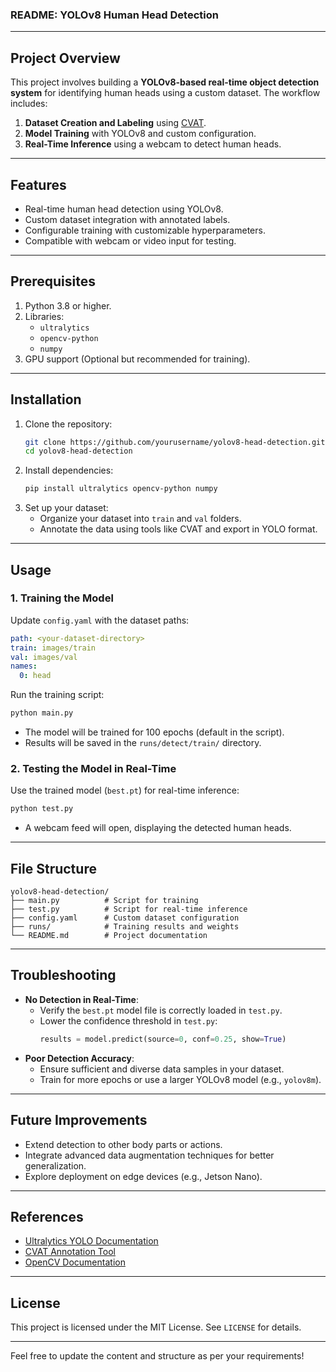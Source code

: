 ### README: YOLOv8 Human Head Detection

---

## Project Overview
This project involves building a **YOLOv8-based real-time object detection system** for identifying human heads using a custom dataset. The workflow includes:
1. **Dataset Creation and Labeling** using [CVAT](https://cvat.ai/).
2. **Model Training** with YOLOv8 and custom configuration.
3. **Real-Time Inference** using a webcam to detect human heads.

---

## Features
- Real-time human head detection using YOLOv8.
- Custom dataset integration with annotated labels.
- Configurable training with customizable hyperparameters.
- Compatible with webcam or video input for testing.

---

## Prerequisites
1. Python 3.8 or higher.
2. Libraries:
   - `ultralytics`
   - `opencv-python`
   - `numpy`
3. GPU support (Optional but recommended for training).

---

## Installation
1. Clone the repository:
   ```bash
   git clone https://github.com/yourusername/yolov8-head-detection.git
   cd yolov8-head-detection
   ```
2. Install dependencies:
   ```bash
   pip install ultralytics opencv-python numpy
   ```
3. Set up your dataset:
   - Organize your dataset into `train` and `val` folders.
   - Annotate the data using tools like CVAT and export in YOLO format.

---

## Usage

### 1. **Training the Model**
Update `config.yaml` with the dataset paths:
```yaml
path: <your-dataset-directory>
train: images/train
val: images/val
names:
  0: head
```
Run the training script:
```bash
python main.py
```
- The model will be trained for 100 epochs (default in the script).
- Results will be saved in the `runs/detect/train/` directory.

### 2. **Testing the Model in Real-Time**
Use the trained model (`best.pt`) for real-time inference:
```bash
python test.py
```
- A webcam feed will open, displaying the detected human heads.

---

## File Structure
```
yolov8-head-detection/
├── main.py          # Script for training
├── test.py          # Script for real-time inference
├── config.yaml      # Custom dataset configuration
├── runs/            # Training results and weights
└── README.md        # Project documentation
```

---

## Troubleshooting
- **No Detection in Real-Time**:
  - Verify the `best.pt` model file is correctly loaded in `test.py`.
  - Lower the confidence threshold in `test.py`:
    ```python
    results = model.predict(source=0, conf=0.25, show=True)
    ```
- **Poor Detection Accuracy**:
  - Ensure sufficient and diverse data samples in your dataset.
  - Train for more epochs or use a larger YOLOv8 model (e.g., `yolov8m`).

---

## Future Improvements
- Extend detection to other body parts or actions.
- Integrate advanced data augmentation techniques for better generalization.
- Explore deployment on edge devices (e.g., Jetson Nano).

---

## References
- [Ultralytics YOLO Documentation](https://docs.ultralytics.com/)
- [CVAT Annotation Tool](https://cvat.ai/)
- [OpenCV Documentation](https://docs.opencv.org/)

---

## License
This project is licensed under the MIT License. See `LICENSE` for details. 

--- 

Feel free to update the content and structure as per your requirements!
